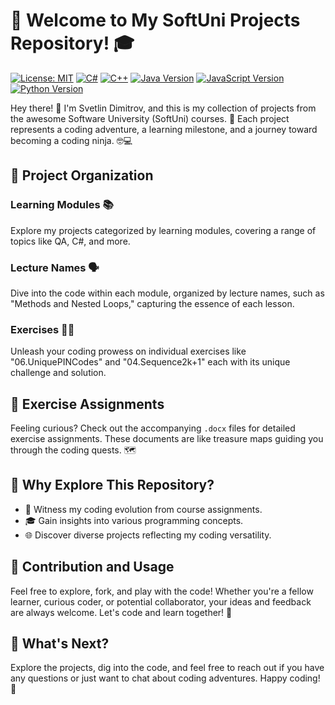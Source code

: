 # 🚀 Welcome to My SoftUni Projects Repository! 🎓

[![License: MIT](https://img.shields.io/badge/License-MIT-yellow.svg)](https://opensource.org/licenses/MIT) [![C#](https://img.shields.io/badge/C%23-007396?style=flat&logo=c-sharp&logoColor=white)](https://docs.microsoft.com/en-us/dotnet/csharp/) [![C++](https://img.shields.io/badge/-C%2B%2B-blue?style=flat&logo=c%2B%2B)](https://en.cppreference.com/) [![Java Version](https://img.shields.io/badge/Java-8%2B-blue.svg)](https://www.oracle.com/java/technologies/javase-downloads.html) [![JavaScript Version](https://img.shields.io/badge/JavaScript-ES6%2B-yellow.svg)](https://developer.mozilla.org/en-US/docs/Web/JavaScript) [![Python Version](https://img.shields.io/badge/Python-3.6%2B-blue.svg)](https://www.python.org/downloads/)


Hey there! 👋 I'm Svetlin Dimitrov, and this is my collection of projects from the awesome Software University (SoftUni) courses. 🌟 Each project represents a coding adventure, a learning milestone, and a journey toward becoming a coding ninja. 🤓💻

## 📂 Project Organization

### Learning Modules 📚
Explore my projects categorized by learning modules, covering a range of topics like QA, C#, and more.

### Lecture Names 🗣️
Dive into the code within each module, organized by lecture names, such as "Methods and Nested Loops," capturing the essence of each lesson.

### Exercises 🏋️‍♂️
Unleash your coding prowess on individual exercises like "06.UniquePINCodes" and "04.Sequence2k+1" each with its unique challenge and solution.

## 📝 Exercise Assignments
Feeling curious? Check out the accompanying `.docx` files for detailed exercise assignments. These documents are like treasure maps guiding you through the coding quests. 🗺️

## 🎉 Why Explore This Repository?

- 🚀 Witness my coding evolution from course assignments.
- 🎓 Gain insights into various programming concepts.
- 🌐 Discover diverse projects reflecting my coding versatility.

## 🌈 Contribution and Usage

Feel free to explore, fork, and play with the code! Whether you're a fellow learner, curious coder, or potential collaborator, your ideas and feedback are always welcome. Let's code and learn together! 🤝

## 📌 What's Next?

Explore the projects, dig into the code, and feel free to reach out if you have any questions or just want to chat about coding adventures. Happy coding! 🚀
